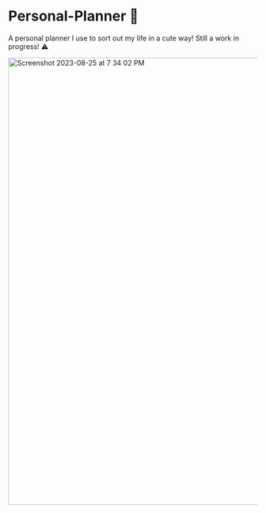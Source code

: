 # Personal-Planner 🌷
A personal planner I use to sort out my life in a cute way! Still a work in progress! ⚠️


<img width="904" alt="Screenshot 2023-08-25 at 7 34 02 PM" src="https://github.com/hungrybellie/Personal-Planner/assets/63426032/bfb75d32-58fd-4e83-8907-8df72e0165a2">

